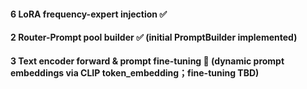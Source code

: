 #### 6 LoRA frequency-expert injection ✅ 

#### 2 Router-Prompt pool builder ✅ (initial PromptBuilder implemented)

#### 3 Text encoder forward & prompt fine-tuning 🔄 (dynamic prompt embeddings via CLIP token_embedding；fine-tuning TBD) 